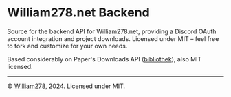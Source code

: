 # William278.net Backend

Source for the backend API for William278.net, providing a Discord OAuth account integration and project downloads.
Licensed under MIT &ndash; feel free to fork and customize for your own needs.

Based considerably on Paper's Downloads API ([bibliothek](https://github.com/PaperMC/bibliothek/)), also MIT licensed.

---
&copy; [William278](https://william278.net/), 2024. Licensed under MIT.